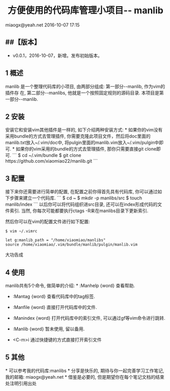 <h1 align="center">方便使用的代码库管理小项目-- manlib</h1>
miaogx@yeah.net
2016-10-07 17:15

##【版本】
----
* v0.0.1，2016-10-07，新增。发布初始版本。

<h2 name="1">1 概述</h2>
manlib 是一个整理代码库的小项目, 由两部分组成: 第一部分--manlib, 作为vim的插件存
在, 第二部分--manlibs, 他就是一个按照固定规则的源码目录. 本项目是第一部分--manlib. 

<h2 name="2">2 安装</h2>
安装它和安装vim其他插件是一样的, 如下介绍两种安装方式:
* 如果你的vim没有采用bundle的方式去管理插件, 你需要克隆此项目文件，然后将doc里面的manlib.txt放入~/.vim/doc中, 将pulgin里面的manlib.vim放入~/.vim/pulgin中即可.
* 如果你的vim采用的bundle的方式去管理插件, 那你只需要直接git clone即可.
```
$ cd ~/.vim/bundle
$ git clone https://github.com/xiaomiao22/manlib.git
```

<h2 name="3">3 配置</h2>
接下来你还需要进行简单的配置, 在配置之前你得首先具有代码库, 你可以通过如下步骤来建立一个代码库.
```
$ cd ~
$ mkdir -p manlibs/src 
$ touch manlib/index
```
以后你可以将代码组织进src目录, 还可以在index形成代码的文件索引. 当然, 你每次可能都要执行ctags -R来在manlibs目录下更新索引.

然后你可以在vim的配置文件进行如下配置:
```
$ vim ~/.vimrc 
```
```
let g:manlib_path = "/home/xiaomiao/manlibs"
source /home/xiaomiao/.vim/bundle/manlib/pulgin/manlib.vim

```
大功告成


<h2 name="4">4 使用</h2>
manlib共有5个命令, 做简单的介绍:
* :Manhelp {word}
    查看帮助.

* :Mantag {word}
    查看代码库中的tag标签.

* :Manfile {word}
    直接打开代码库中的文件.

* :Manindex {word}
    打开代码库中的索引文件, 可以通过gf等vim命令进行跳转.

* :Manlib {word}
	暂未使用, 留以备用.

* \<C-m\>i 
	通过快捷键的方式直接打开索引文件

<h2 name="5">5 其他</h2>
* 可以参考我的代码库:manlibs
* 分享是快乐的, 期待与你一起完善学习工作笔记, 我的邮箱: miaogx@yeah.net
* 借鉴是必要的, 但是期望你在每个笔记文档的结束处注明引用出处
